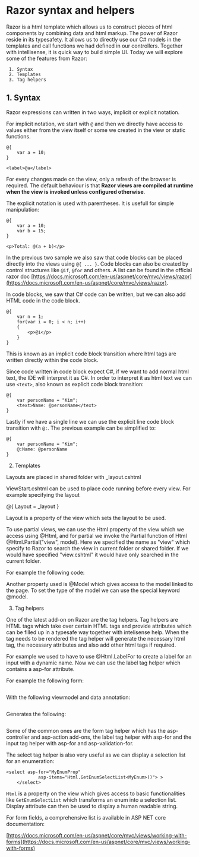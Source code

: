 # Razor syntax and helpers

Razor is a html template which allows us to construct pieces of html components by combining data and html markup. The power of Razor reside in its typesafety. It allows us to directly use our C# models in the templates and call functions we had defined in our controllers. Together with intellisense, it is quick way to build simple UI.
Today we will explore some of the features from Razor:

```
 1. Syntax
 2. Templates
 3. Tag helpers
```

## 1. Syntax

Razor expressions can written in two ways, implicit or explicit notation.

For implicit notation, we start with `@` and then we directly have access to values either from the view itself or some we created in the view or static functions.

```
@{ 
    var a = 10;
}

<label>@a</label>
```

For every changes made on the view, only a refresh of the browser is required. The default behaviour is that __Razor views are compiled at runtime when the view is invoked unless configured otherwise__.

The explicit notation is used with parentheses. It is usefull for simple manipulation:

```
@{
    var a = 10;
    var b = 15;
}

<p>Total: @(a + b)</p>
```

In the previous two sample we also saw that code blocks can be placed directly into the views using `@{ ... }`. Code blocks can also be created by control structures like `@if`, `@for` and others. A list can be found in the official razor doc [https://docs.microsoft.com/en-us/aspnet/core/mvc/views/razor](https://docs.microsoft.com/en-us/aspnet/core/mvc/views/razor).

In code blocks, we saw that C# code can be written, but we can also add HTML code in the code block.

```
@{
    var n = 1;
    for(var i = 0; i < n; i++)
    {
        <p>@i</p>
    }
}
```

This is known as an implicit code block transition where html tags are written directly within the code block.

Since code written in code block expect C#, if we want to add normal html text, the IDE will interpret it as C#.
In order to interpret it as html text we can use `<text>`, also known as explicit code block transition:

```
@{
    var personName = "Kim";
    <text>Name: @personName</text>
}
```

Lastly if we have a single line we can use the explicit line code block transition with `@:`. The previous example can be simplified to:

```
@{
    var personName = "Kim";
    @:Name: @personName
}
```

2. Templates

Layouts are placed in shared folder with _layout.cshtml

ViewStart.cshtml can be used to place code running before every view.
For example specifying the layout

@{ Layout = _layout }

Layout is a property of the view which sets the layout to be used.

To use partial views, we can use the Html property of the view which we access using @Html, and for partial we invoke the Partial function of Html @Html.Partial("view", model).
Here we specified the name as "view" which specify to Razor to search the view in current folder or shared folder.
If we would have specified "view.cshtml" it would have only searched in the current folder.

For example the following code:

Another property used is @Model which gives access to the model linked to the page. To set the type of the model we can use the special keyword @model.

3. Tag helpers

One of the latest add-on on Razor are the tag helpers. Tag helpers are HTML tags which take over certain HTML tags and provide attributes which can be filled up in a typesafe way together with intelisense help. When the tag needs to be rendered the tag helper will generate the necessary html tag, the necessary attributes and also add other html tags if required.

For example we used to have to use @Html.LabelFor to create a label for an input with a dynamic name.
Now we can use the label tag helper which contains a asp-for attribute.

For example the following form:

```
```

With the following viewmodel and data annotation:

```
```

Generates the following:

```
```

Some of the common ones are the form tag helper which has the asp-controller and asp-action add-ons, the label tag helper with asp-for and the input tag helper with asp-for and asp-validation-for.

The select tag helper is also very useful as we can display a selection list for an enumeration:

```
<select asp-for="MyEnumProp" 
            asp-items="Html.GetEnumSelectList<MyEnum>()"> >
    </select> 
```

`Html` is a property on the view which gives access to basic functionalities like `GetEnumSelectList` which transforms an enum into a selection list.
Display attribute can then be used to display a human readable string.

For form fields, a comprehensive list is available in ASP NET core documentation:

[https://docs.microsoft.com/en-us/aspnet/core/mvc/views/working-with-forms](https://docs.microsoft.com/en-us/aspnet/core/mvc/views/working-with-forms)